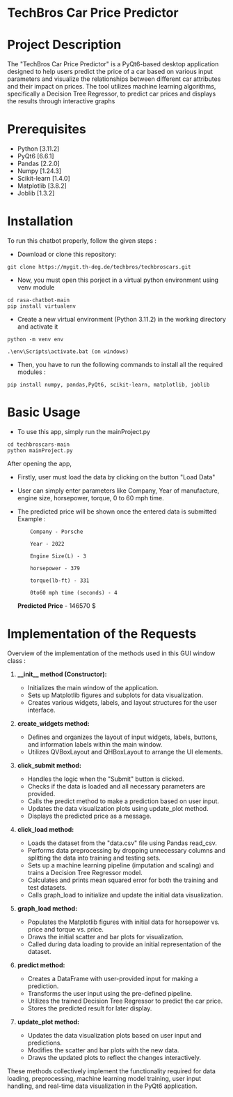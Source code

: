 # TechBros Car Price Predictor

# Project Description
The "TechBros Car Price Predictor" is a PyQt6-based desktop application designed to help users predict the price of a car based on various input parameters and visualize the relationships between different car attributes and their impact on prices. The tool utilizes machine learning algorithms, specifically a Decision Tree Regressor, to predict car prices and displays the results through interactive graphs


# Prerequisites
- Python [3.11.2]
- PyQt6 [6.6.1]
- Pandas [2.2.0]
- Numpy [1.24.3]
- Scikit-learn [1.4.0]
- Matplotlib [3.8.2]
- Joblib [1.3.2]



# Installation
To run this chatbot properly, follow the given steps : 
- Download or clone this repository:
```
git clone https://mygit.th-deg.de/techbros/techbroscars.git
```
- Now, you must open this porject in a virtual python environment using venv module 
```
cd rasa-chatbot-main 
pip install virtualenv
```
- Create a new virtual environment (Python 3.11.2) in the working directory and activate it
```
python -m venv env

.\env\Scripts\activate.bat (on windows)
```
- Then, you have to run the following commands to install all the required modules :

```
pip install numpy, pandas,PyQt6, scikit-learn, matplotlib, joblib
```
# Basic Usage

- To use this app, simply run the mainProject.py 
```
cd techbroscars-main
python mainProject.py
```
After opening the app, 
- Firstly, user must load the data by clicking on the button "Load Data"
- User can simply enter parameters like Company, Year of manufacture, engine size, horsepower, torque, 0 to 60 mph time.
- The predicted price will be shown once the entered data is submitted
Example : 
          
          Company - Porsche

          Year - 2022

          Engine Size(L) - 3

          horsepower - 379 

          torque(lb-ft) - 331

          0to60 mph time (seconds) - 4

    **Predicted Price** - 146570 $
# Implementation of the Requests

Overview of the implementation of the methods used in this GUI window class : 

1. **\_\_init\_\_ method (Constructor):**
   - Initializes the main window of the application.
   - Sets up Matplotlib figures and subplots for data visualization.
   - Creates various widgets, labels, and layout structures for the user interface.

2. **create_widgets method:**
   - Defines and organizes the layout of input widgets, labels, buttons, and information labels within the main window.
   - Utilizes QVBoxLayout and QHBoxLayout to arrange the UI elements.

3. **click_submit method:**
   - Handles the logic when the "Submit" button is clicked.
   - Checks if the data is loaded and all necessary parameters are provided.
   - Calls the predict method to make a prediction based on user input.
   - Updates the data visualization plots using update_plot method.
   - Displays the predicted price as a message.

4. **click_load method:**
   - Loads the dataset from the "data.csv" file using Pandas read_csv.
   - Performs data preprocessing by dropping unnecessary columns and splitting the data into training and testing sets.
   - Sets up a machine learning pipeline (imputation and scaling) and trains a Decision Tree Regressor model.
   - Calculates and prints mean squared error for both the training and test datasets.
   - Calls graph_load to initialize and update the initial data visualization.

5. **graph_load method:**
   - Populates the Matplotlib figures with initial data for horsepower vs. price and torque vs. price.
   - Draws the initial scatter and bar plots for visualization.
   - Called during data loading to provide an initial representation of the dataset.

6. **predict method:**
   - Creates a DataFrame with user-provided input for making a prediction.
   - Transforms the user input using the pre-defined pipeline.
   - Utilizes the trained Decision Tree Regressor to predict the car price.
   - Stores the predicted result for later display.

7. **update_plot method:**
   - Updates the data visualization plots based on user input and predictions.
   - Modifies the scatter and bar plots with the new data.
   - Draws the updated plots to reflect the changes interactively.

These methods collectively implement the functionality required for data loading, preprocessing, machine learning model training, user input handling, and real-time data visualization in the PyQt6 application.

